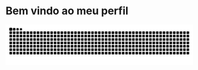 # Bem vindo ao meu perfil
![Snake animation](https://github.com/lucassenderski/lucassenderski/blob/output/github-contribution-grid-snake.svg)
